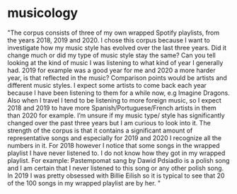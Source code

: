 # musicology
"The corpus consists of three of my own wrapped Spotify playlists, from the years 2018, 2019 and 2020.
I chose this corpus because I want to investigate how my music style has evolved over the last three years.
Did it change much or did my type of music style stay the same?
Can you tell looking at the kind of music I was listening to what kind of year I generally had. 2019 for example was a good year for me and 2020 a more harder year, is that reflected in the music?
Comparison points would be artists and different music styles. 
I expect some artists to come back each year because I have been listening to them for a while now, e.g Imagine Dragons.
Also when I travel I tend to be listening to more foreign music, so I expect 2018 and 2019 to have more Spanish/Portuguese/French artists in them than 2020 for example.
I’m unsure if my music type/ style has significantly changed over the past three years but I am curious to look into it. 
The strength of the corpus is that it contains a significant amount of representative songs and especially for 2019 and 2020 I recognize all the numbers in it.
For 2018 however I notice that some songs in the wrapped playlist I have never listened to. 
I do not know how they got in my wrapped playlist. For example: Pastempomat sang by Dawid Pdsiadlo is a polish song and I am certain that I never listened to this song or any other polish song. In 2019 I was pretty obsessed with Billie Eilish so it is typical to see that 20 of the 100 songs in my wrapped playlist are by her. "

